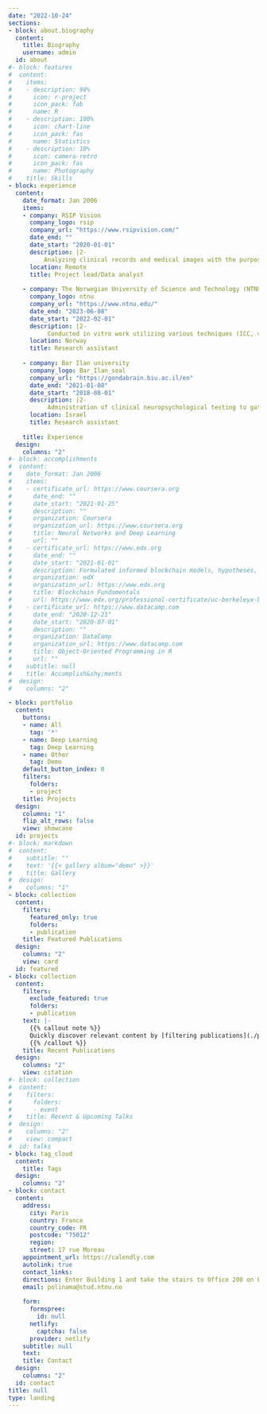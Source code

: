 ```yaml
---
date: "2022-10-24"
sections:
- block: about.biography
  content:
    title: Biography
    username: admin
  id: about
#- block: features
#  content:
#    items:
#    - description: 90%
#      icon: r-project
#      icon_pack: fab
#      name: R
#    - description: 100%
#      icon: chart-line
#      icon_pack: fas
#      name: Statistics
#    - description: 10%
#      icon: camera-retro
#      icon_pack: fas
#      name: Photography
#    title: Skills
- block: experience
  content:
    date_format: Jan 2006
    items:
    - company: RSIP Vision
      company_logo: rsip
      company_url: "https://www.rsipvision.com/"
      date_end: ""
      date_start: "2020-01-01"
      description: |2-
          Analyzing clinical records and medical images with the purpose of creating statistical data and develop solutions utilizing deep learning for image processing.
      location: Remote
      title: Project lead/Data analyst
      
    - company: The Norwegian University of Science and Technology (NTNU)
      company_logo: ntnu
      company_url: "https://www.ntnu.edu/"
      date_end: "2023-06-08"
      date_start: "2022-02-01"
      description: |2-
           Conducted in vitro work utilizing various techniques (ICC, viral transfections, calcium imaging and optogenetics) on micro-scale engineered platforms for investigating neural network development and plasticity.
      location: Norway
      title: Research assistant
      
    - company: Bar Ilan university
      company_logo: Bar_Ilan_seal
      company_url: "https://gondabrain.biu.ac.il/en"
      date_end: "2021-01-08"
      date_start: "2018-08-01"
      description: |2-
           Administration of clinical neuropsychological testing to gather data from various research experiments conducted in the MEG neuroimaging unit and performing physiological and behavioral analysis of the collected data.
      location: Israel
      title: Research assistant
      
    title: Experience
  design:
    columns: "2"
#- block: accomplishments
#  content:
#    date_format: Jan 2006
#    items:
#    - certificate_url: https://www.coursera.org
#      date_end: ""
#      date_start: "2021-01-25"
#      description: ""
#      organization: Coursera
#      organization_url: https://www.coursera.org
#      title: Neural Networks and Deep Learning
#      url: ""
#    - certificate_url: https://www.edx.org
#      date_end: ""
#      date_start: "2021-01-01"
#      description: Formulated informed blockchain models, hypotheses, and use cases.
#      organization: edX
#      organization_url: https://www.edx.org
#      title: Blockchain Fundamentals
#      url: https://www.edx.org/professional-certificate/uc-berkeleyx-blockchain-fundamentals
#    - certificate_url: https://www.datacamp.com
#      date_end: "2020-12-21"
#      date_start: "2020-07-01"
#      description: ""
#      organization: DataCamp
#      organization_url: https://www.datacamp.com
#      title: Object-Oriented Programming in R
#      url: ""
#    subtitle: null
#    title: Accomplish&shy;ments
#  design:
#    columns: "2"

- block: portfolio
  content:
    buttons:
    - name: All
      tag: '*'
    - name: Deep Learning
      tag: Deep Learning
    - name: Other
      tag: Demo
    default_button_index: 0
    filters:
      folders:
      - project
    title: Projects
  design:
    columns: "1"
    flip_alt_rows: false
    view: showcase
  id: projects
#- block: markdown
#  content:
#    subtitle: ""
#    text: '{{< gallery album="demo" >}}'
#    title: Gallery
#  design:
#    columns: "1"
- block: collection
  content:
    filters:
      featured_only: true
      folders:
      - publication
    title: Featured Publications
  design:
    columns: "2"
    view: card
  id: featured
- block: collection
  content:
    filters:
      exclude_featured: true
      folders:
      - publication
    text: |-
      {{% callout note %}}
      Quickly discover relevant content by [filtering publications](./publication/).
      {{% /callout %}}
    title: Recent Publications
  design:
    columns: "2"
    view: citation
#- block: collection
#  content:
#    filters:
#      folders:
#      - event
#    title: Recent & Upcoming Talks
#  design:
#    columns: "2"
#    view: compact
#  id: talks
- block: tag_cloud
  content:
    title: Tags
  design:
    columns: "2"
- block: contact
  content:
    address:
      city: Paris
      country: France
      country_code: FR
      postcode: "75012"
      region: 
      street: 17 rue Moreau
    appointment_url: https://calendly.com
    autolink: true
    contact_links:
    directions: Enter Building 1 and take the stairs to Office 200 on Floor 2
    email: polinama@stud.ntnu.no
    
    form:
      formspree:
        id: null
      netlify:
        captcha: false
      provider: netlify
    subtitle: null
    text: 
    title: Contact
  design:
    columns: "2"
  id: contact
title: null
type: landing
---
```

